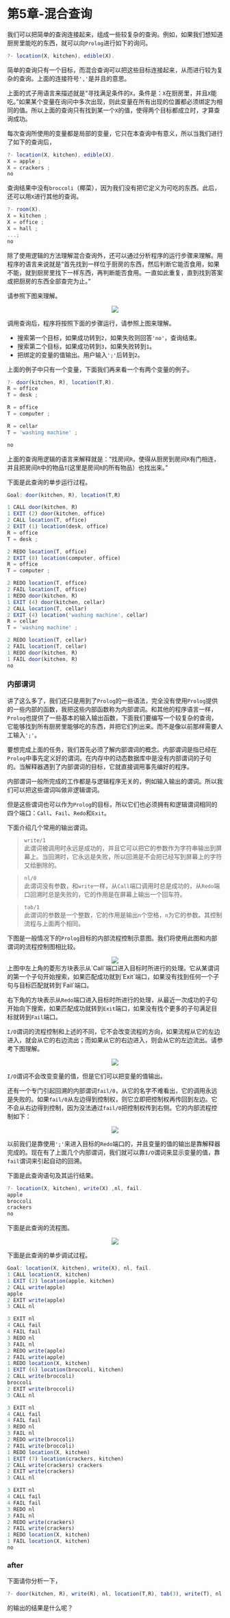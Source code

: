 # 第5章-混合查询

我们可以把简单的查询连接起来，组成一些较复杂的查询。例如，如果我们想知道厨房里能吃的东西，就可以向`Prolog`进行如下的询问。
```js
?- location(X, kitchen), edible(X). 
```
简单的查询只有一个目标，而混合查询可以把这些目标连接起来，从而进行较为复杂的查询。上面的连接符号`','`是并且的意思。

上面的式子用语言来描述就是“寻找满足条件的`X`，条件是：`X`在厨房里，并且`X`能吃。”如果某个变量在询问中多次出现，则此变量在所有出现的位置都必须绑定为相同的值。所以上面的查询只有找到某一个`X`的值，使得两个目标都成立时，才算查询成功。

每次查询所使用的变量都是局部的变量，它只在本查询中有意义，所以当我们进行了如下的查询后，
```js
?- location(X, kitchen), edible(X).
X = apple ;
X = crackers ; 
no
```
查询结果中没有`broccoli`（椰菜），因为我们没有把它定义为可吃的东西。此后，还可以用`X`进行其他的查询。
```js
?- room(X).
X = kitchen ;
X = office ;
X = hall ; 
...;
no 
```
除了使用逻辑的方法理解混合查询外，还可以通过分析程序的运行步骤来理解。用程序的语言来说就是“首先找到一样位于厨房的东西，然后判断它能否食用，如果不能，就到厨房里找下一样东西，再判断能否食用。一直如此重复，直到找到答案或把厨房的东西全部查完为止。”

请参照下图来理解。

<div align=center style="align:center">
    <img src="./img/c5i1.png"/>
</div>

调用查询后，程序将按照下面的步骤运行，请参照上图来理解。

- 搜索第一个目标，如果成功转到`2`，如果失败则回答`'no'`，查询结束。
- 搜索第二个目标，如果成功转到`3`，如果失败转到`1`。
- 把绑定的变量的值输出。用户输入`';'`后转到`2`。

上面的例子中只有一个变量，下面我们再来看一个有两个变量的例子。
```js
?- door(kitchen, R), location(T,R).
R = office
T = desk ;

R = office
T = computer ;

R = cellar
T = 'washing machine' ; 

no 
```
上面的查询用逻辑的语言来解释就是：“找房间`R`，使得从厨房到房间`R`有门相连，并且把房间`R`中的物品`T`(这里是房间`R`的所有物品）也找出来。”

下面是此查询的单步运行过程。
```js
Goal: door(kitchen, R), location(T,R)

1 CALL door(kitchen, R)
1 EXIT (2) door(kitchen, office)
2 CALL location(T, office)
2 EXIT (1) location(desk, office)
R = office 
T = desk ;

2 REDO location(T, office)
2 EXIT (8) location(computer, office)
R = office
T = computer ;

2 REDO location(T, office)
2 FAIL location(T, office)
1 REDO door(kitchen, R) 
1 EXIT (4) door(kitchen, cellar)
2 CALL location(T, cellar)
2 EXIT (4) location('washing machine', cellar)
R = cellar 
T = 'washing machine' ; 

2 REDO location(T, cellar)
2 FAIL location(T, cellar)
1 REDO door(kitchen, R) 
1 FAIL door(kitchen, R)
no  
```

### 内部谓词
讲了这么多了，我们还只是用到了`Prolog`的一些语法，完全没有使用`Prolog`提供的一些内部的函数，我把这些内部函数称为内部谓词。和其他的程序语言一样，`Prolog`也提供了一些基本的输入输出函数，下面我们要编写一个较复杂的查询，它能够找到所有厨房里能够吃的东西，并把它们列出来。而不是像以前那样需要人工输入`';'`。

要想完成上面的任务，我们首先必须了解内部谓词的概念。内部谓词是指已经在`Prolog`中事先定义好的谓词。在内存中的动态数据库中是没有内部谓词的子句的。当解释器遇到了内部谓词的目标，它就直接调用事先编好的程序。

内部谓词一般所完成的工作都是与逻辑程序无关的，例如输入输出的谓词。所以我们可以把这些谓词叫做非逻辑谓词。

但是这些谓词也可以作为`Prolog`的目标，所以它们也必须拥有和逻辑谓词相同的四个端口：`Call`、`Fail`、`Redo`和`Exit`。

下面介绍几个常用的输出谓词。

> `write/1`<br>
> 此谓词被调用时永远是成功的，并且它可以把它的参数作为字符串输出到屏幕上。当回溯时，它永远是失败，所以回溯是不会把已经写到屏幕上的字符又给删除的。

> `nl/0`<br>
> 此谓词没有参数，和`write`一样，从`Call`端口调用时总是成功的，从`Redo`端口回溯时总是失败的，它的作用是在屏幕上输出一个回车符。

> `tab/1`<br>
> 此谓词的参数是一个整数，它的作用是输出`n`个空格，`n`为它的参数。其控制流程与上面两个相同。

下图是一般情况下的`Prolog`目标的内部流程控制示意图。我们将使用此图和内部谓词的流程控制图相比较。
<div align=center style="align:center">
    <img src="./img/c5i2.png"/>
</div>
上图中左上角的菱形方块表示从`Call`端口进入目标时所进行的处理。它从某谓词的第一个子句开始搜索，如果匹配成功就到`Exit`端口，如果没有找到任何一个子句与目标匹配就转到`Fail`端口。

右下角的方块表示从`Redo`端口进入目标时所进行的处理，从最近一次成功的子句开始向下搜索，如果匹配成功就转到`Exit`端口，如果没有找个更多的子句满足目标就转到`Fail`端口。

`I/O`谓词的流程控制和上述的不同，它不会改变流程的方向，如果流程从它的左边进入，就会从它的右边流出；而如果从它的右边进入，则会从它的左边流出。请参考下图理解。

<div align=center style="align:center">
    <img src="./img/c5i3.png"/>
</div>

`I/O`谓词不会改变变量的值，但是它们可以把变量的值输出。

还有一个专门引起回溯的内部谓词`fail/0`，从它的名字不难看出，它的调用永远是失败的。如果`fail/0`从左边得到控制权，则它立即把控制权再传回到左边。它不会从右边得到控制，因为没法通过`fail/0`把控制权传到右侧。它的内部流程控制如下：

<div align=center style="align:center">
    <img src="./img/c5i4.png"/>
</div>

以前我们是靠使用`';'`来进入目标的`Redo`端口的，并且变量的值的输出是靠解释器完成的。现在有了上面几个内部谓词，我们就可以靠`I/O`谓词来显示变量的值，靠`fail`谓词来引起自动的回溯。

下面是此查询语句及其运行结果。
```js
?- location(X, kitchen), write(X) ,nl, fail.
apple 
broccoli
crackers 
no 
```
下面是此查询的流程图。

<div align=center style="align:center">
    <img src="./img/c5i5.png"/>
</div>

下面是此查询的单步调试过程。
```js
Goal: location(X, kitchen), write(X), nl, fail.
1 CALL location(X, kitchen)
1 EXIT (2) location(apple, kitchen) 
2 CALL write(apple)
apple
2 EXIT write(apple) 
3 CALL nl 

3 EXIT nl 
4 CALL fail 
4 FAIL fail
3 REDO nl
3 FAIL nl 
2 REDO write(apple) 
2 FAIL write(apple)
1 REDO location(X, kitchen)
1 EXIT (6) location(broccoli, kitchen)
2 CALL write(broccoli)
broccoli
2 EXIT write(broccoli)
3 CALL nl

3 EXIT nl
4 CALL fail
4 FAIL fail
3 REDO nl
3 FAIL nl
2 REDO write(broccoli)
2 FAIL write(broccoli)
1 REDO location(X, kitchen)
1 EXIT (7) location(crackers, kitchen)
2 CALL write(crackers) crackers
2 EXIT write(crackers) 
3 CALL nl 

3 EXIT nl
4 CALL fail
4 FAIL fail
3 REDO nl
3 FAIL nl 
2 REDO write(crackers) 
2 FAIL write(crackers)
1 REDO location(X, kitchen) 
1 FAIL location(X, kitchen)
no 
```

### after
下面请你分析一下，
```js
?- door(kitchen, R), write(R), nl, location(T,R), tab(3), write(T), nl, fail. 
```
的输出的结果是什么呢？
